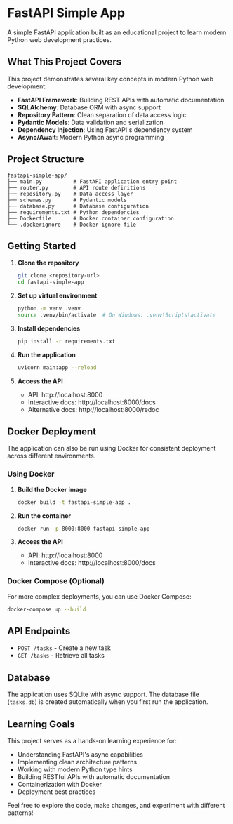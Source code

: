 # FastAPI Simple App

A simple FastAPI application built as an educational project to learn modern Python web development practices.

## What This Project Covers

This project demonstrates several key concepts in modern Python web development:

- **FastAPI Framework**: Building REST APIs with automatic documentation
- **SQLAlchemy**: Database ORM with async support
- **Repository Pattern**: Clean separation of data access logic
- **Pydantic Models**: Data validation and serialization
- **Dependency Injection**: Using FastAPI's dependency system
- **Async/Await**: Modern Python async programming

## Project Structure

```
fastapi-simple-app/
├── main.py          # FastAPI application entry point
├── router.py        # API route definitions
├── repository.py    # Data access layer
├── schemas.py       # Pydantic models
├── database.py      # Database configuration
├── requirements.txt # Python dependencies
├── Dockerfile       # Docker container configuration
└── .dockerignore    # Docker ignore file
```

## Getting Started

1. **Clone the repository**
   ```bash
   git clone <repository-url>
   cd fastapi-simple-app
   ```

2. **Set up virtual environment**
   ```bash
   python -m venv .venv
   source .venv/bin/activate  # On Windows: .venv\Scripts\activate
   ```

3. **Install dependencies**
   ```bash
   pip install -r requirements.txt
   ```

4. **Run the application**
   ```bash
   uvicorn main:app --reload
   ```

5. **Access the API**
   - API: http://localhost:8000
   - Interactive docs: http://localhost:8000/docs
   - Alternative docs: http://localhost:8000/redoc

## Docker Deployment

The application can also be run using Docker for consistent deployment across different environments.

### Using Docker

1. **Build the Docker image**
   ```bash
   docker build -t fastapi-simple-app .
   ```

2. **Run the container**
   ```bash
   docker run -p 8000:8000 fastapi-simple-app
   ```

3. **Access the API**
   - API: http://localhost:8000
   - Interactive docs: http://localhost:8000/docs

### Docker Compose (Optional)

For more complex deployments, you can use Docker Compose:

```bash
docker-compose up --build
```

## API Endpoints

- `POST /tasks` - Create a new task
- `GET /tasks` - Retrieve all tasks

## Database

The application uses SQLite with async support. The database file (`tasks.db`) is created automatically when you first run the application.

## Learning Goals

This project serves as a hands-on learning experience for:
- Understanding FastAPI's async capabilities
- Implementing clean architecture patterns
- Working with modern Python type hints
- Building RESTful APIs with automatic documentation
- Containerization with Docker
- Deployment best practices

Feel free to explore the code, make changes, and experiment with different patterns!
